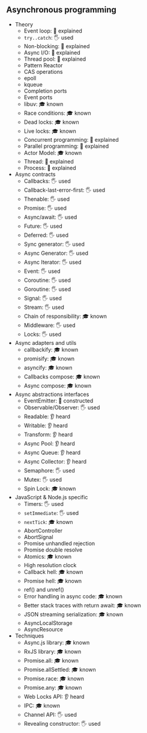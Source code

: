 ## Asynchronous programming

- Theory
  - Event loop: 🙋 explained
  - `try..catch`: 🖐️ used
  - Non-blocking: 🙋 explained
  - Async I/O: 🙋 explained
  - Thread pool: 🙋 explained
  - Pattern Reactor
  - CAS operations
  - epoll
  - kqueue
  - Completion ports
  - Event ports
  - libuv: 🎓 known
  - Race conditions: 🎓 known
  - Dead locks: 🎓 known
  - Live locks: 🎓 known
  - Concurrent programming: 🙋 explained
  - Parallel programming: 🙋 explained
  - Actor Model: 🎓 known
  - Thread: 🙋 explained
  - Process: 🙋 explained
- Async contracts
  - Callbacks: 🖐️ used
  - Callback-last-error-first: 🖐️ used
  - Thenable: 🖐️ used
  - Promise: 🖐️ used
  - Async/await: 🖐️ used
  - Future: 🖐️ used
  - Deferred: 🖐️ used
  - Sync generator: 🖐️ used
  - Async Generator: 🖐️ used
  - Async Iterator: 🖐️ used
  - Event: 🖐️ used
  - Coroutine: 🖐️ used
  - Goroutine: 🖐️ used
  - Signal: 🖐️ used
  - Stream: 🖐️ used
  - Chain of responsibility: 🎓 known
  - Middleware: 🖐️ used
  - Locks: 🖐️ used
- Async adapters and utils
  - callbackify: 🎓 known
  - promisify: 🎓 known
  - asyncify: 🎓 known
  - Callbacks compose: 🎓 known
  - Async compose: 🎓 known
- Async abstractions interfaces
  - EventEmitter: 🚀 constructed
  - Observable/Observer: 🖐️ used
  - Readable: 👂 heard
  - Writable: 👂 heard
  - Transform: 👂 heard
  - Async Pool: 👂 heard
  - Async Queue: 👂 heard
  - Async Collector: 👂 heard
  - Semaphore: 🖐️ used
  - Mutex: 🖐️ used
  - Spin Lock: 🎓 known
- JavaScript & Node.js specific
  - Timers: 🖐️ used
  - `setImmediate`: 🖐️ used
  - `nextTick`: 🎓 known
  - AbortController
  - AbortSignal
  - Promise unhandled rejection
  - Promise double resolve
  - Atomics: 🎓 known
  - High resolution clock
  - Callback hell: 🎓 known
  - Promise hell: 🎓 known
  - ref() and unref()
  - Error handling in async code: 🎓 known
  - Better stack traces with return await: 🎓 known
  - JSON streaming serialization: 🎓 known
  - AsyncLocalStorage
  - AsyncResource
- Techniques
  - Async.js library: 🎓 known
  - RxJS library: 🎓 known
  - Promise.all: 🎓 known
  - Promise.allSettled: 🎓 known
  - Promise.race: 🎓 known
  - Promise.any: 🎓 known
  - Web Locks API: 👂 heard
  - IPC: 🎓 known
  - Channel API: 🖐️ used
  - Revealing constructor: 🖐️ used
